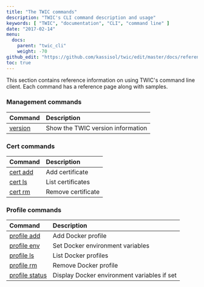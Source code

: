 ```yaml
---
title: "The TWIC commands"
description: "TWIC's CLI command description and usage"
keywords: [ "TWIC", "documentation", "CLI", "command line" ]
date: "2017-02-14"
menu:
  docs:
    parent: "twic_cli"
    weight: -70
github_edit: "https://github.com/kassisol/twic/edit/master/docs/reference/commandline/commands.md"
toc: true
---
```


This section contains reference information on using TWIC's command line
client. Each command has a reference page along with samples.

### Management commands

| Command | Description                                                             |
|:--------|:------------------------------------------------------------------------|
| [version](version.md) | Show the TWIC version information                         |


### Cert commands

| Command | Description                                                             |
|:--------|:------------------------------------------------------------------------|
| [cert add](cert_add.md) | Add certificate                                         |
| [cert ls](cert_ls.md) | List certificates                                         |
| [cert rm](cert_rm.md) | Remove certificate                                        |

### Profile commands

| Command | Description                                                             |
|:--------|:------------------------------------------------------------------------|
| [profile add](profile_add.md) | Add Docker profile                                |
| [profile env](profile_env.md) | Set Docker environment variables                  |
| [profile ls](profile_ls.md) | List Docker profiles                                |
| [profile rm](profile_rm.md) | Remove Docker profile                               |
| [profile status](profile_status.md) | Display Docker environment variables if set |
